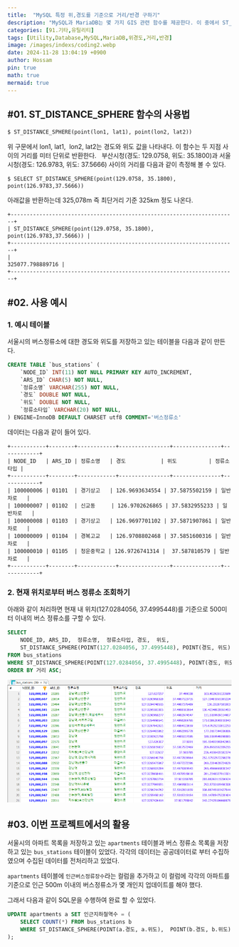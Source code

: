 ```yaml
---
title:  "MySQL 특정 위,경도를 기준으로 거리/반경 구하기"
description: "MySQL과 MariaDB는 몇 가지 GIS 관련 함수를 제공한다. 이 중에서 ST_DISTANCE_SPHERE 함수는 두 점 사이의 거리를 구하는데 사용된다. 구의 표면을 이용하여 두 지점 사이의 최단 거리를 계산하고 이를 미터값으로 반환해 준다."
categories: [91.기타,유틸리티]
tags: [Utility,Database,MySQL,MariaDB,위경도,거리,반경]
image: /images/indexs/coding2.webp
date: 2024-11-28 13:04:19 +0900
author: Hossam
pin: true
math: true
mermaid: true
---
```



## #01. ST_DISTANCE_SPHERE 함수의 사용법

```sql
$ ST_DISTANCE_SPHERE(point(lon1, lat1), point(lon2, lat2))
```

위 구문에서 lon1, lat1,  lon2, lat2는 경도와 위도 값을 나타내다. 이 함수는 두 지점 사이의 거리를 미터 단위로 반환한다.
 
부산시청(경도: 129.0758, 위도: 35.1800)과 서울시청(경도: 126.9783, 위도: 37.5666) 사이의 거리를 다음과 같이 측정해 볼 수 있다.

```shell
$ SELECT ST_DISTANCE_SPHERE(point(129.0758, 35.1800), point(126.9783,37.5666))
```

아래값을 반환하는데 325,078m 즉 최단거리 기준 325km 정도 나온다.

```shell
+-----------------------------------------------------------------------+
| ST_DISTANCE_SPHERE(point(129.0758, 35.1800), point(126.9783,37.5666)) |
+-----------------------------------------------------------------------+
|                                                      325077.798889716 |
+-----------------------------------------------------------------------+
```

## #02. 사용 예시

### 1. 예시 테이블

서울시의 버스정류소에 대한 경도와 위도를 저장하고 있는 테이블을 다음과 같이 만든다.

```sql
CREATE TABLE `bus_stations` (
    `NODE_ID` INT(11) NOT NULL PRIMARY KEY AUTO_INCREMENT,
    `ARS_ID` CHAR(5) NOT NULL,
    `정류소명` VARCHAR(255) NOT NULL,
    `경도` DOUBLE NOT NULL,
    `위도` DOUBLE NOT NULL,
    `정류소타입` VARCHAR(20) NOT NULL,
) ENGINE=InnoDB DEFAULT CHARSET utf8 COMMENT='버스정류소'
```

데이터는 다음과 같이 들어 있다.

```
+-----------+--------+------------+----------------+---------------+------------+
| NODE_ID   | ARS_ID | 정류소명   | 경도           | 위도          | 정류소타입 |
+-----------+--------+------------+----------------+---------------+------------+
| 100000006 | 01101  | 경기상고   | 126.9693634554 | 37.5875502159 | 일반차로   |
| 100000007 | 01102  | 신교동     | 126.9702626865 | 37.5832955233 | 일반차로   |
| 100000008 | 01103  | 경기상고   | 126.9697701102 | 37.5871907861 | 일반차로   |
| 100000009 | 01104  | 경복고교   | 126.9708802468 | 37.5851600316 | 일반차로   |
| 100000010 | 01105  | 청운중학교 | 126.9726741314 |  37.587810579 | 일반차로   |
+-----------+--------+------------+----------------+---------------+------------+
```

### 2. 현재 위치로부터 버스 정류소 조회하기

아래와 같이 처리하면 현재 내 위치(127.0284056, 37.4995448)를 기준으로 500미터 이내의 버스 정류소를 구할 수 있다.

```sql
SELECT
    NODE_ID, ARS_ID,  정류소명,  정류소타입, 경도,  위도,
    ST_DISTANCE_SPHERE(POINT(127.0284056, 37.4995448), POINT(경도, 위도)) AS 거리
FROM bus_stations
WHERE ST_DISTANCE_SPHERE(POINT(127.0284056, 37.4995448), POINT(경도, 위도)) <= 500
ORDER BY 거리 ASC;
```

![select](/images/2024/1128/select.png)

## #03. 이번 프로젝트에서의 활용

서울시의 아파트 목록을 저장하고 있는 `apartments` 테이블과 버스 정류소 목록을 저장하고 있는 `bus_stations` 테이블이 있었다. 각각의 데이터는 공공데이터로 부터 수집하였으며 수집된 데이터를 전처리하고 있었다.

`apartments` 테이블에 `인근버스정류장수`라는 컬럼을 추가하고 이 컬럼에 각각의 아파트를 기준으로 인근 500m 이내의 버스정류소가 몇 개인지 업데이트를 해야 했다.

그래서 다음과 같이 SQL문을 수행하여 완료 할 수 있었다.

```sql
UPDATE apartments a SET 인근지하철역수 = (
    SELECT COUNT(*) FROM bus_stations b
    WHERE ST_DISTANCE_SPHERE(POINT(a.경도, a.위도),  POINT(b.경도, b.위도)) <= 500
);
```
